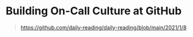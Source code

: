 # Building On-Call Culture at GitHub

> https://github.com/daily-reading/daily-reading/blob/main/2021/1/8
